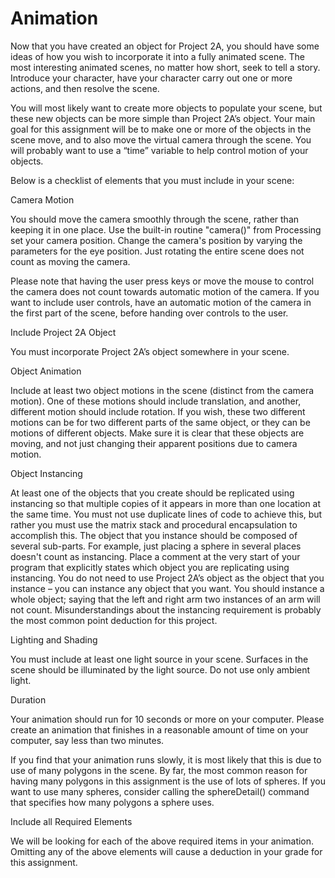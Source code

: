 # Animation
Now that you have created an object for Project 2A, you should have some ideas of how you wish to incorporate it into a fully animated scene. The most interesting animated scenes, no matter how short, seek to tell a story. Introduce your character, have your character carry out one or more actions, and then resolve the scene.

You will most likely want to create more objects to populate your scene, but these new objects can be more simple than Project 2A’s object. Your main goal for this assignment will be to make one or more of the objects in the scene move, and to also move the virtual camera through the scene. You will probably want to use a “time” variable to help control motion of your objects.

Below is a checklist of elements that you must include in your scene:

Camera Motion

You should move the camera smoothly through the scene, rather than keeping it in one place. Use the built-in routine "camera()" from Processing set your camera position.  Change the camera's position by varying the parameters for the eye position.  Just rotating the entire scene does not count as moving the camera.

Please note that having the user press keys or move the mouse to control the camera does not count towards automatic motion of the camera. If you want to include user controls, have an automatic motion of the camera in the first part of the scene, before handing over controls to the user.

Include Project 2A Object

You must incorporate Project 2A’s object somewhere in your scene.

Object Animation

Include at least two object motions in the scene (distinct from the camera motion). One of these motions should include translation, and another, different motion should include rotation. If you wish, these two different motions can be for two different parts of the same object, or they can be motions of different objects. Make sure it is clear that these objects are moving, and not just changing their apparent positions due to camera motion.

Object Instancing

At least one of the objects that you create should be replicated using instancing so that multiple copies of it appears in more than one location at the same time. You must not use duplicate lines of code to achieve this, but rather you must use the matrix stack and procedural encapsulation to accomplish this. The object that you instance should be composed of several sub-parts. For example, just placing a sphere in several places doesn't count as instancing. Place a comment at the very start of your program that explicitly states which object you are replicating using instancing. You do not need to use Project 2A’s object as the object that you instance – you can instance any object that you want. You should instance a whole object; saying that the left and right arm two instances of an arm will not count.  Misunderstandings about the instancing requirement is probably the most common point deduction for this project.

Lighting and Shading

You must include at least one light source in your scene. Surfaces in the scene should be illuminated by the light source. Do not use only ambient light.

Duration

Your animation should run for 10 seconds or more on your computer. Please create an animation that finishes in a reasonable amount of time on your computer, say less than two minutes.

If you find that your animation runs slowly, it is most likely that this is due to use of many polygons in the scene. By far, the most common reason for having many polygons in this assignment is the use of lots of spheres. If you want to use many spheres, consider calling the sphereDetail() command that specifies how many polygons a sphere uses.

Include all Required Elements

We will be looking for each of the above required items in your animation. Omitting any of the above elements will cause a deduction in your grade for this assignment.


